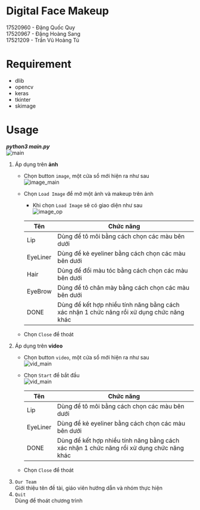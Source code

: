 # Digital Face Makeup
17520960 - Đặng Quốc Quy\
17520967 - Đặng Hoàng Sang\
17521209 - Trần Vũ Hoàng Tú
# Requirement
- dlib
- opencv
- keras
- tkinter
- skimage
# Usage
_**python3 main.py**_\
![main](images/image_ForREADME/main.png)
1. Áp dụng trên **ảnh**
    * Chọn button `image`, một cửa sổ mới hiện ra như sau\
    ![image_main](images/image_ForREADME/image_main.png)
    * Chọn `Load Image` để mở một ảnh và makeup trên ảnh
        * Khi chọn `Load Image` sẽ có giao diện như sau\
        ![image_op](images/image_ForREADME/image_op.png)

        Tên | Chức năng
        --- | ---
        Lip | Dùng để tô môi bằng cách chọn các màu bên dưới
        EyeLiner | Dùng để kẻ eyeliner bằng cách chọn các màu bên dưới
        Hair | Dùng để đổi màu tóc bằng cách chọn các màu bên dưới
        EyeBrow | Dùng để tô chân mày bằng cách chọn các màu bên dưới
        DONE | Dùng để kết hợp nhiều tính năng bằng cách xác nhận 1 chức năng rồi xử dụng chức năng khác

    * Chọn `Close` để thoát
2. Áp dụng trên **video**
    * Chọn button `video`, một cửa sổ mới hiện ra như sau\
    ![vid_main](images/image_ForREADME/vid_main.png)
    * Chọn `Start` để bắt đầu\
        ![vid_main](images/image_ForREADME/vid_op.png)
        
        Tên | Chức năng
        --- | ---
        Lip | Dùng để tô môi bằng cách chọn các màu bên dưới
        EyeLiner | Dùng để kẻ eyeliner bằng cách chọn các màu bên dưới
        DONE | Dùng để kết hợp nhiều tính năng bằng cách xác nhận 1 chức năng rồi xử dụng chức năng khác
    * Chọn `Close` để thoát
3. `Our Team`\
    Giới thiệu tên đề tài, giáo viên hướng dẫn và nhóm thực hiện
4. `Quit`\
    Dùng để thoát chương trình
